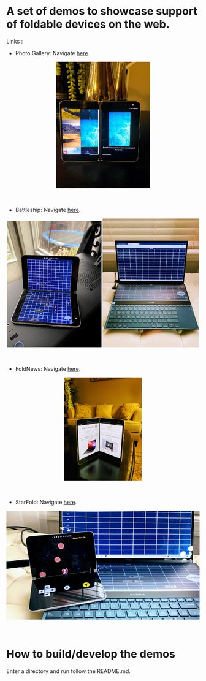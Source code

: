 # A set of demos to showcase support of foldable devices on the web.

Links :
- Photo Gallery: Navigate [here](https://foldable-devices.github.io/demos/photo-gallery).

<p style="text-align: center;">
<img src="images/photo-gallery.jpg" alt="picture of a Surface Duo running the photo gallery demo" style="width:49%;"/>
</p>

&nbsp;

- Battleship: Navigate [here](https://foldable-devices.github.io/demos/battleship).

<p style="text-align: center;">
<img src="images/battleship-duo.jpg" alt="picture of a Surface Duo running Battleship demo game" style="width:49%;"/>

<img src="images/battleship-zenbook.jpg" alt="picture of a Asus Zenbook Pro Duo running Battleship demo game" style="width:50%;"/>
</p>

&nbsp;

- FoldNews: Navigate [here](https://foldable-devices.github.io/demos/foldnews).

<p style="text-align: center;">
<img src="images/fold-news.jpg" alt="picture of a Surface Duo running the fold news demo" style="width:40%;"/>
</p>

&nbsp;

- StarFold: Navigate [here](https://foldable-devices.github.io/demos/starfold).

<p style="text-align: center;">
<img src="images/starfold.jpg" alt="picture of a Surface Duo running the starfold demo" style="width:100%;"/>
</p>

&nbsp;

# How to build/develop the demos
Enter a directory and run follow the README.md.